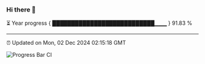 ### Hi there 👋

⏳ Year progress { ███████████████████████████▁▁▁ } 91.83 %

---

⏰ Updated on Mon, 02 Dec 2024 02:15:18 GMT

![Progress Bar CI](https://github.com/IshwaranRudhara/GIT-ACTION/workflows/Progress%20Bar%20CI/badge.svg)
